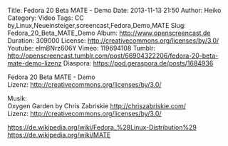 Title: Fedora 20 Beta MATE - Demo
Date: 2013-11-13 21:50
Author: Heiko
Category: Video
Tags: CC by,Linux,Neueinsteiger,screencast,Fedora,Demo,MATE
Slug: Fedora_20_Beta_MATE_Demo
Album: http://www.openscreencast.de
Duration: 309000
License: http://creativecommons.org/licenses/by/3.0/
Youtube: elmBNrz606Y
Vimeo: 119694108
Tumblr: http://openscreencast.tumblr.com/post/66904322206/fedora-20-beta-mate-demo-lizenz
Diaspora: https://pod.geraspora.de/posts/1684936

Fedora 20 Beta MATE - Demo  
Lizenz: <http://creativecommons.org/licenses/by/3.0/>  
  
Musik:  
Oxygen Garden by Chris Zabriskie <http://chriszabriskie.com/>  
Lizenz: <http://creativecommons.org/licenses/by/3.0/>  
  
<https://de.wikipedia.org/wiki/Fedora_%28Linux-Distribution%29>  
<https://de.wikipedia.org/wiki/MATE>

